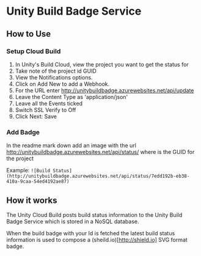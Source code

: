 # Unity Build Badge Service

## How to Use

### Setup Cloud Build
1. In Unity's Build Cloud, view the project you want to get the status for
2. Take note of the project id GUID
3. View the Notifications options.
4. Click on Add New to add a Webhook.
5. For the URL enter http://unitybuildbadge.azurewebsites.net/api/update
6. Leave the Content Type as 'application/json'
7. Leave all the Events ticked
8. Switch SSL Verify to Off
9. Click Next: Save

### Add Badge
In the readme mark down add an image with the url http://unitybuildbadge.azurewebsites.net/api/status/<projectid>
where <projectid> is the GUID for the project

Example: `![Build Status](http://unitybuildbadge.azurewebsites.net/api/status/7edd192b-eb38-410a-9caa-54ed4192ae87)`

## How it works
The Unity Cloud Build posts build status information to the Unity Build Badge Service which is stored in a NoSQL database.

When the build badge with your Id is fetched the latest build status information is used to compose a (sheild.io)[http://shield.io] SVG format badge.